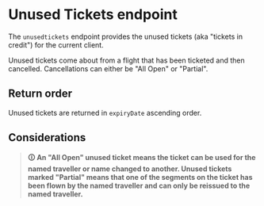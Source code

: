 # Unused Tickets endpoint

The `unusedtickets` endpoint provides the unused tickets (aka "tickets in credit") for the current client. 

Unused tickets come about from a flight that has been ticketed and then cancelled. Cancellations can either be "All Open" or "Partial".

## Return order

Unused tickets are returned in `expiryDate` ascending order.

## Considerations

> **🛈 An "All Open" unused ticket means the ticket can be used for the named traveller or name changed to another. Unused tickets marked "Partial" means that one of the segments on the ticket has been flown by the named traveller and can only be reissued to the named traveller.**
